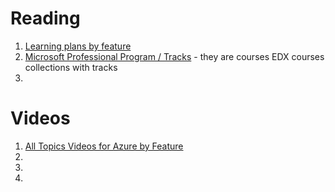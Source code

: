 
# Reading
1. [Learning plans by feature](https://azure.microsoft.com/en-au/documentation/learning-paths/)
2. [Microsoft Professional Program / Tracks](https://academy.microsoft.com/en-us/professional-program/tracks/) - they are courses EDX courses collections with tracks  
3.

# Videos 
 
  1. [All Topics Videos for Azure by Feature](https://azure.microsoft.com/en-au/resources/videos/index/?services=kubernetes-service&sort=newest) 
  2.
  3.
  4.
